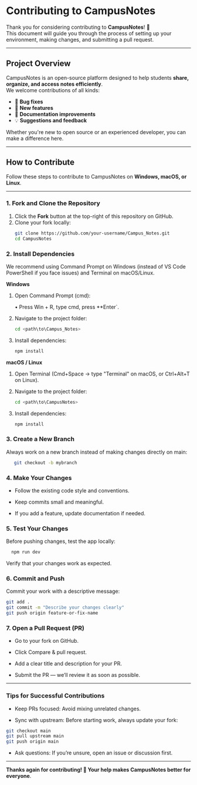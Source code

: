 # Contributing to CampusNotes

Thank you for considering contributing to **CampusNotes**! 🎉  
This document will guide you through the process of setting up your environment, making changes, and submitting a pull request.

---

## Project Overview

CampusNotes is an open-source platform designed to help students **share, organize, and access notes efficiently**.  
We welcome contributions of all kinds:  
- 🐞 **Bug fixes**  
- 🌟 **New features**  
- 📖 **Documentation improvements**  
- 💡 **Suggestions and feedback**  

Whether you're new to open source or an experienced developer, you can make a difference here.

---

## How to Contribute

Follow these steps to contribute to CampusNotes on **Windows, macOS, or Linux**.

---

### 1. Fork and Clone the Repository
1. Click the **Fork** button at the top-right of this repository on GitHub.  
2. Clone your fork locally:  
   ```bash
   git clone https://github.com/your-username/Campus_Notes.git
   cd CampusNotes
### 2. Install Dependencies
  We recommend using Command Prompt on Windows (instead of VS Code PowerShell if you face issues) and Terminal on macOS/Linux.
  
  **Windows**
  
  1. Open Command Prompt (cmd):
     
      • Press Win + R, type cmd, press **Enter`.
     
  2. Navigate to the project folder:
     ```bash
     cd <path\to\Campus_Notes>
     ```
  
  3. Install dependencies:
     ```bash
     npm install
     ```
   **macOS / Linux**
  
   1. Open Terminal (Cmd+Space → type "Terminal" on macOS, or Ctrl+Alt+T on Linux).
  
   2. Navigate to the project folder:
      ```bash
      cd <path\to\CampusNotes>
      ```
  
   3. Install dependencies:
      ```bash
      npm install
      ```
### 3. Create a New Branch
  Always work on a new branch instead of making changes directly on main:
  ```bash
     git checkout -b mybranch
  ```

### 4. Make Your Changes
- Follow the existing code style and conventions.

- Keep commits small and meaningful.

- If you add a feature, update documentation if needed.

### 5. Test Your Changes

Before pushing changes, test the app locally:
```bash
  npm run dev
```
Verify that your changes work as expected.

### 6. Commit and Push

Commit your work with a descriptive message:
```bash
git add .
git commit -m "Describe your changes clearly"
git push origin feature-or-fix-name
```

### 7. Open a Pull Request (PR)
- Go to your fork on GitHub.

- Click Compare & pull request.

- Add a clear title and description for your PR.

- Submit the PR — we’ll review it as soon as possible.

---

### Tips for Successful Contributions
- Keep PRs focused: Avoid mixing unrelated changes.

- Sync with upstream: Before starting work, always update your fork:
```bash
git checkout main
git pull upstream main
git push origin main
```
- Ask questions: If you’re unsure, open an issue or discussion first.

---


**Thanks again for contributing! 🙌 Your help makes CampusNotes better for everyone**.